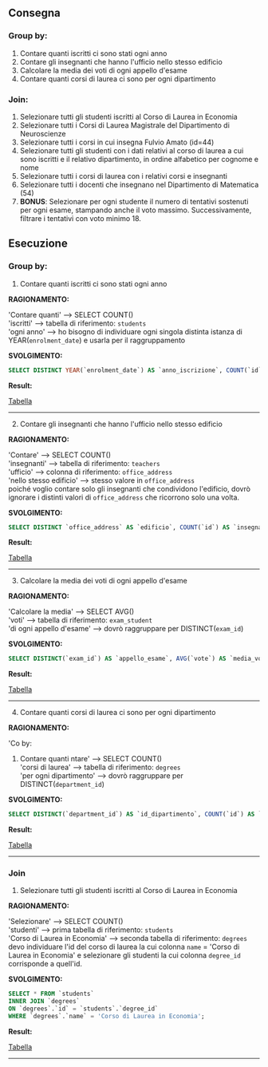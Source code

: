 ## Consegna

### Group by:
1. Contare quanti iscritti ci sono stati ogni anno
2. Contare gli insegnanti che hanno l'ufficio nello stesso edificio
3. Calcolare la media dei voti di ogni appello d'esame
4. Contare quanti corsi di laurea ci sono per ogni dipartimento

### Join:  
1. Selezionare tutti gli studenti iscritti al Corso di Laurea in Economia
2. Selezionare tutti i Corsi di Laurea Magistrale del Dipartimento di Neuroscienze
3. Selezionare tutti i corsi in cui insegna Fulvio Amato (id=44)
4. Selezionare tutti gli studenti con i dati relativi al corso di laurea a cui sono iscritti e il relativo dipartimento, in ordine alfabetico per cognome e nome
5. Selezionare tutti i corsi di laurea con i relativi corsi e insegnanti
6. Selezionare tutti i docenti che insegnano nel Dipartimento di Matematica (54)
7. **BONUS**: Selezionare per ogni studente il numero di tentativi sostenuti per ogni esame, stampando anche il voto massimo. Successivamente, filtrare i tentativi con voto minimo 18.

## Esecuzione

### Group by:
1. Contare quanti iscritti ci sono stati ogni anno

**RAGIONAMENTO:**  

'Contare quanti' --> SELECT COUNT()  
'iscritti' --> tabella di riferimento: `students`  
'ogni anno' --> ho bisogno di individuare ogni singola distinta istanza di YEAR(`enrolment_date`) e usarla per il raggruppamento

**SVOLGIMENTO:**
```sql
SELECT DISTINCT YEAR(`enrolment_date`) AS `anno_iscrizione`, COUNT(`id`) AS `iscritti_per_anno` FROM `students` GROUP BY `anno_iscrizione`;
```
**Result:**

[Tabella](./results/gb1.html)

---

2. Contare gli insegnanti che hanno l'ufficio nello stesso edificio

**RAGIONAMENTO:**  

'Contare' --> SELECT COUNT()  
'insegnanti' --> tabella di riferimento: `teachers`  
'ufficio' --> colonna di riferimento: `office_address`  
'nello stesso edificio' --> stesso valore in `office_address`  
poiché voglio contare solo gli insegnanti che condividono l'edificio, dovrò ignorare i distinti valori di `office_address` che ricorrono solo una volta.

**SVOLGIMENTO:**
```sql
SELECT DISTINCT `office_address` AS `edificio`, COUNT(`id`) AS `insegnanti_per_edificio` FROM `teachers` GROUP BY `edificio` HAVING `insegnanti_per_edificio` > 1;
```
**Result:**

[Tabella](./results/gb2.html)

---

3. Calcolare la media dei voti di ogni appello d'esame

**RAGIONAMENTO:**  

'Calcolare la media' --> SELECT AVG()  
'voti' --> tabella di riferimento: `exam_student`    
'di ogni appello d'esame' --> dovrò raggruppare per DISTINCT(`exam_id`)

**SVOLGIMENTO:**
```sql
SELECT DISTINCT(`exam_id`) AS `appello_esame`, AVG(`vote`) AS `media_voti` FROM `exam_student` GROUP BY `appello_esame`;
```
**Result:**

[Tabella](./results/gb3.html)

---

4. Contare quanti corsi di laurea ci sono per ogni dipartimento

**RAGIONAMENTO:**  

'Co by:
1. Contare quanti ntare' --> SELECT COUNT()  
'corsi di laurea' --> tabella di riferimento: `degrees`    
'per ogni dipartimento' --> dovrò raggruppare per DISTINCT(`department_id`)

**SVOLGIMENTO:**
```sql
SELECT DISTINCT(`department_id`) AS `id_dipartimento`, COUNT(`id`) AS `corsi_laurea` FROM `degrees` GROUP BY `id_dipartimento`;
```
**Result:**

[Tabella](./results/gb4.html)

---

### Join
1. Selezionare tutti gli studenti iscritti al Corso di Laurea in Economia

**RAGIONAMENTO:**  

'Selezionare' --> SELECT COUNT()  
'studenti' --> prima tabella di riferimento: `students`  
'Corso di Laurea in Economia' --> seconda tabella di riferimento: `degrees`  
devo individuare l'id del corso di laurea la cui colonna `name` = 'Corso di Laurea in Economia' e selezionare gli studenti la cui colonna `degree_id` corrisponde a quell'id.

**SVOLGIMENTO:**
```sql
SELECT * FROM `students`
INNER JOIN `degrees`
ON `degrees`.`id` = `students`.`degree_id`
WHERE `degrees`.`name` = 'Corso di Laurea in Economia';
```
**Result:**

[Tabella](./results/j1.html)

---